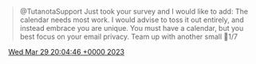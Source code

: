 > @TutanotaSupport Just took your survey and I would like to add: The calendar needs most work\. I would advise to toss it out entirely, and instead embrace you are unique\. You must have a calendar, but you best focus on your email privacy\. Team up with another small 🧵1/7

<img src="../../media/tweet.ico" width="12" /> [Wed Mar 29 20:04:46 +0000 2023](https://twitter.com/DromerDenker/status/1641169549507608577)